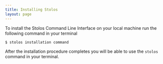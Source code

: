 ```yaml
---
title: Installing Stolos
layout: page
---
```


To install the Stolos Command Line Interface on your local machine run the following command in your terminal

```
$ stolos installation command
```

After the installation procedure completes you will be able to use the `stolos` command in your terminal.
